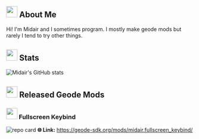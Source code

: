## <img src="https://github.com/user-attachments/assets/30b5b671-fe3c-421c-953c-051411f59e71" width="30" height="30"> About Me
Hi! I'm Midair and I sometimes program. I mostly make geode mods but rarely I tend to try other things.
## <img src="https://github.com/user-attachments/assets/218187d3-8902-416b-a885-c90f8cb8f4fc" width="30" height="30"> Stats
![Midair's GitHub stats](https://github-readme-stats.vercel.app/api?username=zMidair&show_icons=true&bg_color=45,092147,07455c&theme=algolia)
## <img src="https://github.com/user-attachments/assets/e04f32a3-3c64-432f-91ec-f3782a84897c" width="30" height="30"> Released Geode Mods
### <img src="https://github.com/user-attachments/assets/7de1a00e-2d78-44aa-8157-6b75e52250f1" width="30" height="30"/> Fullscreen Keybind

![repo card](https://github-readme-stats.vercel.app/api/pin/?username=zMidair&repo=Fullscreen-Keybind&bg_color=45,092147,07455c&theme=algolia)
**🌐 Link:** https://geode-sdk.org/mods/midair.fullscreen_keybind/
